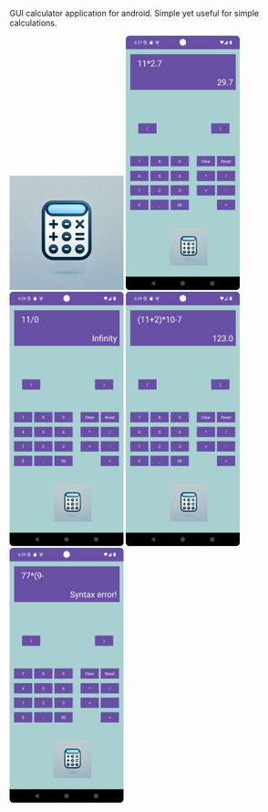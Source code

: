 GUI calculator application for android. 
Simple yet useful for simple calculations.


<img src="assets/calc_logo.webp" alt="app logo" width="200">
<img src="assets/app_1.png" alt="app sample" width="200">
<img src="assets/app_2.png" alt="app sample" width="200">


<img src="assets/app_3.png" alt="app sample" width="200">
<img src="assets/app_4.png" alt="app sample" width="200">
